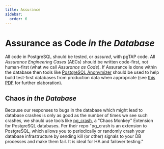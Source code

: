 ```yaml
---
title: Assurance
sidebar:
  order: 6
---
```


# Assurance as Code _in the Database_

All code in PostgreSQL should be tested, or _assured_, with pgTAP code. All
_Assurance Engineering Cases_ (AECs) should be written code-first, not
human-first (what we call _Assurance as Code_). If Assurance is done within the
database then tools like
[PostgreSQL Anonymizer](https://gitlab.com/dalibo/postgresql_anonymizer) should
be used to help build test-first databases from production data when appropriate
(see
[this PDF](https://dalibo.gitlab.io/postgresql_anonymizer/how-to.handout.pdf)
for further elaboration).

## Chaos _in the Database_

Because our responses to bugs in the database which might lead to database
crashes is only as good as the number of times we see such crashes, we should
use tools like [pg_crash](https://github.com/cybertec-postgresql/pg_crash), a
"Chaos Monkey" Extension for PostgreSQL databases. Per their repo "pg_crash is
an extension to PostgreSQL, which allows you to periodically or randomly crash
your database infrastructure by sending kill (or other) signals to your DB
processes and make them fail. It is ideal for HA and failover testing."
